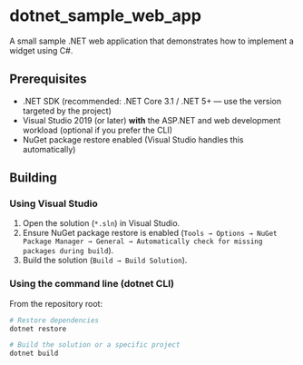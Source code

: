 # dotnet_sample_web_app

A small sample .NET web application that demonstrates how to implement a widget using C#.

## Prerequisites

- .NET SDK (recommended: .NET Core 3.1 / .NET 5+ — use the version targeted by the project)  
- Visual Studio 2019 (or later) **with** the ASP.NET and web development workload (optional if you prefer the CLI)  
- NuGet package restore enabled (Visual Studio handles this automatically)

## Building

### Using Visual Studio
1. Open the solution (`*.sln`) in Visual Studio.  
2. Ensure NuGet package restore is enabled (`Tools → Options → NuGet Package Manager → General → Automatically check for missing packages during build`).  
3. Build the solution (`Build → Build Solution`).  

### Using the command line (dotnet CLI)
From the repository root:  
```bash
# Restore dependencies
dotnet restore

# Build the solution or a specific project
dotnet build
